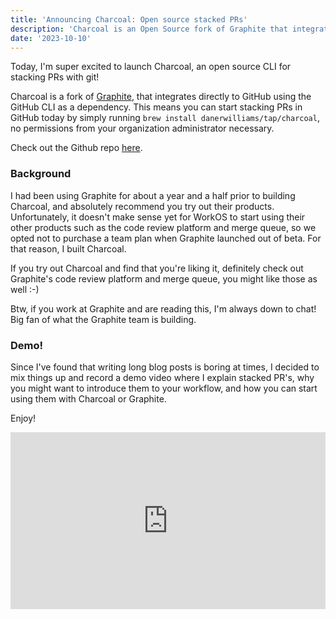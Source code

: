 ```yaml
---
title: 'Announcing Charcoal: Open source stacked PRs'
description: 'Charcoal is an Open Source fork of Graphite that integrates with the GitHub CLI to allow you to start stacking PRs using git and GitHub for free.'
date: '2023-10-10'
---
```


Today, I'm super excited to launch Charcoal, an open source CLI for stacking PRs with git!

Charcoal is a fork of [Graphite](https://graphite.dev), that integrates directly to GitHub using the GitHub CLI as a dependency.
This means you can start stacking PRs in GitHub today by simply running `brew install danerwilliams/tap/charcoal`, no permissions from your organization administrator necessary.

Check out the Github repo [here](https://github.com/danerwilliams/charcoal).

### Background

I had been using Graphite for about a year and a half prior to building Charcoal, and absolutely recommend you try out their products.
Unfortunately, it doesn't make sense yet for WorkOS to start using their other products such as the code review platform and merge queue, so we opted not to purchase a team plan when Graphite launched out of beta. For that reason, I built Charcoal.

If you try out Charcoal and find that you're liking it, definitely check out Graphite's code review platform and merge queue, you might like those as well :-)

Btw, if you work at Graphite and are reading this, I'm always down to chat! Big fan of what the Graphite team is building.

### Demo!

Since I've found that writing long blog posts is boring at times, I decided to mix things up and record a demo video where I explain stacked PR's, why you might want to introduce them to your workflow, and how you can start using them with Charcoal or Graphite.

Enjoy!

<div style="position: relative; overflow: hidden; width: 100%; padding-top: 56.25%;">
    <iframe style="position: absolute; top: 0; left: 0; width: 100%; height: 100%;" src="https://www.youtube.com/embed/DO94ezNiLTY?si=TyhB6iWy7GAq_3Dl" title="YouTube video player" frameborder="0" allow="accelerometer; autoplay; clipboard-write; encrypted-media; gyroscope; picture-in-picture; web-share" allowfullscreen></iframe>
</div>
